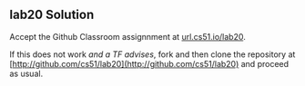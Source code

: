 
## lab20 Solution




Accept the Github Classroom assignnment at 
[url.cs51.io/lab20](http://url.cs51.io/lab20). 

If this does not work _and a TF advises_, fork and then clone the repository at 
[http://github.com/cs51/lab20](http://github.com/cs51/lab20) 
and proceed as usual.

